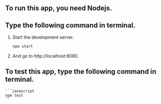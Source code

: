 ## To run this app, you need Nodejs.
## Type the following command in terminal.

1.	Start the development server.

    ```javascript
    npm start
    ```

2. And go to http://localhost:8080.


## To test this app, type the following command in terminal.

	```javascript
    npm test
    ``
